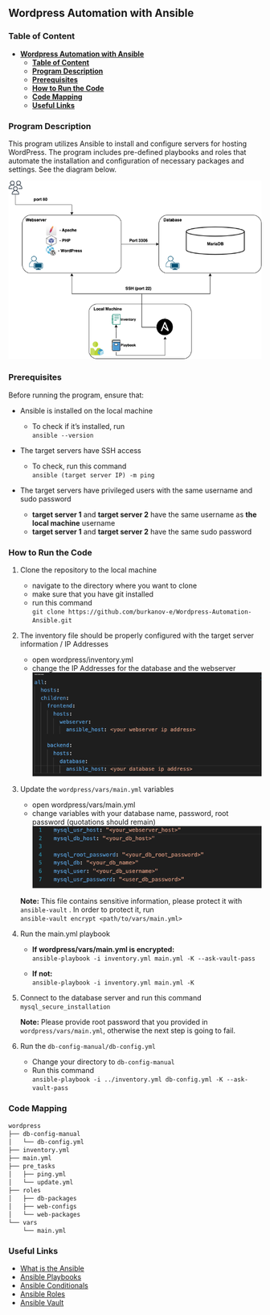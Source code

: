 ## **Wordpress Automation with Ansible**

### **Table of Content**

- [**Wordpress Automation with Ansible**](#wordpress-automation-with-ansible)
  - [**Table of Content**](#table-of-content)
  - [**Program Description**](#program-description)
  - [**Prerequisites**](#prerequisites)
  - [**How to Run the Code**](#how-to-run-the-code)
  - [**Code Mapping**](#code-mapping)
  - [**Useful Links**](#useful-links)

### **Program Description**

This program utilizes Ansible to install and configure servers for hosting WordPress. The program includes pre-defined playbooks and roles that automate the installation and configuration of necessary packages and settings. See the diagram below.  

![](/images/diagram.png)

### **Prerequisites**

Before running the program, ensure that:

- Ansible is installed on the local machine
    - To check if it’s installed, run   
            ```ansible --version```
    
- The target servers have SSH access
    - To check, run this command  
            ```ansible (target server IP) -m ping```
- The target servers have privileged users with the same username and sudo password
    - **target server 1** and **target server 2** have the same username as **the** **local machine** username
    - **target server 1** and **target server 2** have the same sudo password


### **How to Run the Code**

1. Clone the repository to the local machine
   - navigate to the directory where you want to clone
   - make sure that you have git installed
   - run this command  
           ```git clone https://github.com/burkanov-e/Wordpress-Automation-Ansible.git```
    
2. The inventory file should be properly configured with the target server information / IP Addresses
    - open wordpress/inventory.yml
    - change the IP Addresses for the database and the webserver
    ![](images/inventory.png)
  
3. Update the `wordpress/vars/main.yml` variables
    - open wordpress/vars/main.yml
    - change variables with your database name, password, root password (quotations should remain)
    ![](images/vars.png)
        
    
    **Note:** This file contains sensitive information, please protect it with `ansible-vault` . In order to protect it, run  
    ```ansible-vault encrypt <path/to/vars/main.yml>```
    
4. Run the main.yml playbook 
    - **If wordpress/vars/main.yml is encrypted:**     
```ansible-playbook -i inventory.yml main.yml -K --ask-vault-pass```

    - **If not:**   
```ansible-playbook -i inventory.yml main.yml -K```

1. Connect to the database server and run this command   
            ```mysql_secure_installation```

    
    **Note:** Please provide root password that you provided in `wordpress/vars/main.yml`, otherwise the next step is going to fail. 
    
2. Run the `db-config-manual/db-config.yml`
    - Change your directory to `db-config-manual`
    - Run this command   
    ```ansible-playbook -i ../inventory.yml db-config.yml -K --ask-vault-pass```
 

### **Code Mapping**

```
wordpress
├── db-config-manual
│   └── db-config.yml
├── inventory.yml
├── main.yml
├── pre_tasks
│   ├── ping.yml
│   └── update.yml
├── roles
│   ├── db-packages
│   ├── web-configs
│   └── web-packages
└── vars
    └── main.yml

```


### **Useful Links**

- [What is the Ansible](https://www.freecodecamp.org/news/what-is-ansible/)
- [Ansible Playbooks](https://docs.ansible.com/ansible/latest/playbook_guide/playbooks_intro.html)
- [Ansible Conditionals](https://docs.ansible.com/ansible/latest/playbook_guide/playbooks_conditionals.html)
- [Ansible Roles](https://docs.ansible.com/ansible/latest/playbook_guide/playbooks_reuse_roles.html)
- [Ansible Vault](https://docs.ansible.com/ansible/2.8/user_guide/vault.html#:~:text=Ansible%20Vault%20is%20a%20feature,or%20placed%20in%20source%20control.)
 